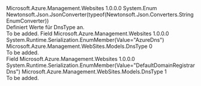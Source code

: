 <Type Name="DnsType" FullName="Microsoft.Azure.Management.WebSites.Models.DnsType">
  <TypeSignature Language="C#" Value="public enum DnsType" />
  <TypeSignature Language="ILAsm" Value=".class public auto ansi sealed DnsType extends System.Enum" />
  <TypeSignature Language="DocId" Value="T:Microsoft.Azure.Management.WebSites.Models.DnsType" />
  <TypeSignature Language="VB.NET" Value="Public Enum DnsType" />
  <TypeSignature Language="F#" Value="type DnsType = " />
  <AssemblyInfo>
    <AssemblyName>Microsoft.Azure.Management.Websites</AssemblyName>
    <AssemblyVersion>1.0.0.0</AssemblyVersion>
  </AssemblyInfo>
  <Base>
    <BaseTypeName>System.Enum</BaseTypeName>
  </Base>
  <Attributes>
    <Attribute>
      <AttributeName>Newtonsoft.Json.JsonConverter(typeof(Newtonsoft.Json.Converters.StringEnumConverter))</AttributeName>
    </Attribute>
  </Attributes>
  <Docs>
    <summary>
            Definiert Werte für DnsType an.
            </summary>
    <remarks>To be added.</remarks>
  </Docs>
  <Members>
    <Member MemberName="AzureDns">
      <MemberSignature Language="C#" Value="AzureDns" />
      <MemberSignature Language="ILAsm" Value=".field public static literal valuetype Microsoft.Azure.Management.WebSites.Models.DnsType AzureDns = int32(0)" />
      <MemberSignature Language="DocId" Value="F:Microsoft.Azure.Management.WebSites.Models.DnsType.AzureDns" />
      <MemberSignature Language="VB.NET" Value="AzureDns" />
      <MemberSignature Language="F#" Value="AzureDns = 0" Usage="Microsoft.Azure.Management.WebSites.Models.DnsType.AzureDns" />
      <MemberType>Field</MemberType>
      <AssemblyInfo>
        <AssemblyName>Microsoft.Azure.Management.Websites</AssemblyName>
        <AssemblyVersion>1.0.0.0</AssemblyVersion>
      </AssemblyInfo>
      <Attributes>
        <Attribute>
          <AttributeName>System.Runtime.Serialization.EnumMember(Value="AzureDns")</AttributeName>
        </Attribute>
      </Attributes>
      <ReturnValue>
        <ReturnType>Microsoft.Azure.Management.WebSites.Models.DnsType</ReturnType>
      </ReturnValue>
      <MemberValue>0</MemberValue>
      <Docs>
        <summary>To be added.</summary>
      </Docs>
    </Member>
    <Member MemberName="DefaultDomainRegistrarDns">
      <MemberSignature Language="C#" Value="DefaultDomainRegistrarDns" />
      <MemberSignature Language="ILAsm" Value=".field public static literal valuetype Microsoft.Azure.Management.WebSites.Models.DnsType DefaultDomainRegistrarDns = int32(1)" />
      <MemberSignature Language="DocId" Value="F:Microsoft.Azure.Management.WebSites.Models.DnsType.DefaultDomainRegistrarDns" />
      <MemberSignature Language="VB.NET" Value="DefaultDomainRegistrarDns" />
      <MemberSignature Language="F#" Value="DefaultDomainRegistrarDns = 1" Usage="Microsoft.Azure.Management.WebSites.Models.DnsType.DefaultDomainRegistrarDns" />
      <MemberType>Field</MemberType>
      <AssemblyInfo>
        <AssemblyName>Microsoft.Azure.Management.Websites</AssemblyName>
        <AssemblyVersion>1.0.0.0</AssemblyVersion>
      </AssemblyInfo>
      <Attributes>
        <Attribute>
          <AttributeName>System.Runtime.Serialization.EnumMember(Value="DefaultDomainRegistrarDns")</AttributeName>
        </Attribute>
      </Attributes>
      <ReturnValue>
        <ReturnType>Microsoft.Azure.Management.WebSites.Models.DnsType</ReturnType>
      </ReturnValue>
      <MemberValue>1</MemberValue>
      <Docs>
        <summary>To be added.</summary>
      </Docs>
    </Member>
  </Members>
</Type>